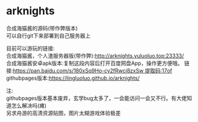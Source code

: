 # arknights  
合成海猫酱的源码(带作弊版本)  
可以自行git下来部署到自己服务器上  
  
目前可以游玩的链接:  
合成海猫酱，个人渣服务器版(带作弊):http://arknights.yuluoluo.top:23333/   
合成海猫酱安卓apk版本:复制这段内容后打开百度网盘App，操作更方便哦。 链接:https://pan.baidu.com/s/180xSq9Ho-cy2fRwci8zxSw 提取码:17of  
githubpages版本:https://lingluoluo.github.io/arknights/  

注:  
githubpages版本基本废弃，玄学bug太多了，一会能访问一会又不行。有大佬知道怎么解决吗(瘫)  
另求舟游的高清资源贴图，图片太糊游戏体验极差
